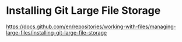 # Installing Git Large File Storage
https://docs.github.com/en/repositories/working-with-files/managing-large-files/installing-git-large-file-storage
